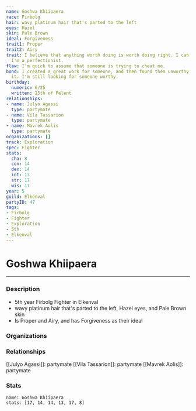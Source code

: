 ```yaml
---
name: Goshwa Khiipaera
race: Firbolg
hair: wavy platinum hair that's parted to the left
eyes: Hazel
skin: Pale Brown
ideal: Forgiveness
trait1: Proper
trait2: Airy
trait: I believe that anything worth doing is worth doing right. I can't help it-
  I'm a perfectionist.
flaw: I'm quick to assume that someone is trying to cheat me.
bond: I created a great work for someone, and then found them unworthy to receive
  it. I'm still looking for someone worthy.
birthday:
  numeric: 6/25
  written: 25th of Pelent
relationships:
- name: Julyo Agassi
  type: partymate
- name: Vila Tassarion
  type: partymate
- name: Mavrek Aolis
  type: partymate
organizations: []
track: Exploration
spec: Fighter
stats:
  cha: 8
  con: 14
  dex: 14
  int: 13
  str: 17
  wis: 17
year: 5
guild: Elkenval
partyID: 47
tags:
- Firbolg
- Fighter
- Exploration
- 5th
- Elkenval
---
```

# Goshwa Khiipaera
---
### Description
- 5th year Firbolg Fighter in Elkenval
- wavy platinum hair that's parted to the left, Hazel eyes, and Pale Brown skin
- Is Proper and Airy, and has Forgiveness as their ideal

### Organizations
### Relationships
[[Julyo Agassi]]: partymate
[[Vila Tassarion]]: partymate
[[Mavrek Aolis]]: partymate
### Stats
```statblock
name: Goshwa Khiipaera
stats: [17, 14, 14, 13, 17, 8]
```